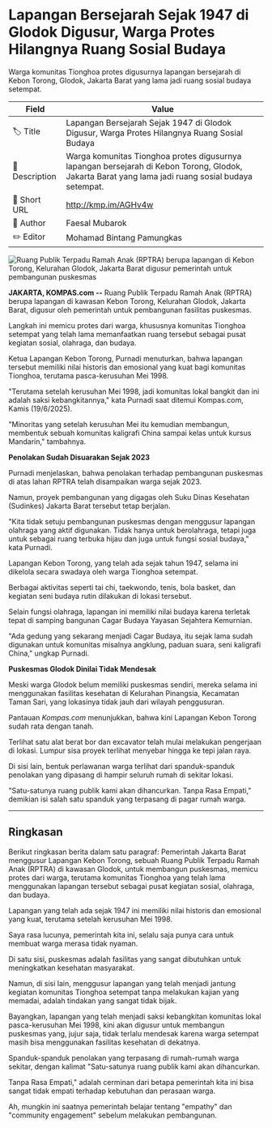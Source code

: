 # Lapangan Bersejarah Sejak 1947 di Glodok Digusur, Warga Protes Hilangnya Ruang Sosial Budaya

Warga komunitas Tionghoa protes digusurnya lapangan bersejarah di Kebon Torong, Glodok, Jakarta Barat yang lama jadi ruang sosial budaya setempat.

| Field         | Value                                                       |
|---------------|-------------------------------------------------------------|
| 🏷️ Title       | Lapangan Bersejarah Sejak 1947 di Glodok Digusur, Warga Protes Hilangnya Ruang Sosial Budaya |
| 📝 Description | Warga komunitas Tionghoa protes digusurnya lapangan bersejarah di Kebon Torong, Glodok, Jakarta Barat yang lama jadi ruang sosial budaya setempat. |
| 🔗 Short URL   | http://kmp.im/AGHv4w |
| 👤 Author      | Faesal Mubarok |
| ✏️ Editor      | Mohamad Bintang Pamungkas |

![Ruang Publik Terpadu Ramah Anak (RPTRA) berupa lapangan di Kebon Torong, Kelurahan Glodok, Jakarta Barat digusur pemerintah untuk pembangunan puskesmas](https://asset.kompas.com/crops/wju1-zuauX4BxhWnRwVoJkKj9F4=/0x0:0x0/750x500/data/photo/2025/06/19/6853dfec02bb2.jpg)

**JAKARTA, KOMPAS.com --** Ruang Publik Terpadu Ramah Anak (RPTRA) berupa lapangan di kawasan Kebon Torong, Kelurahan Glodok, Jakarta Barat, digusur oleh pemerintah untuk pembangunan fasilitas puskesmas.

Langkah ini memicu protes dari warga, khususnya komunitas Tionghoa setempat yang telah lama memanfaatkan ruang tersebut sebagai pusat kegiatan sosial, olahraga, dan budaya.

Ketua Lapangan Kebon Torong, Purnadi menuturkan, bahwa lapangan tersebut memiliki nilai historis dan emosional yang kuat bagi komunitas Tionghoa, terutama pasca-kerusuhan Mei 1998.

\"Terutama setelah kerusuhan Mei 1998, jadi komunitas lokal bangkit dan ini adalah saksi kebangkitannya,\" kata Purnadi saat ditemui Kompas.com, Kamis (19/6/2025).

\"Minoritas yang setelah kerusuhan Mei itu kemudian membangun, membentuk sebuah komunitas kaligrafi China sampai kelas untuk kursus Mandarin,\" tambahnya.

**Penolakan Sudah Disuarakan Sejak 2023**

Purnadi menjelaskan, bahwa penolakan terhadap pembangunan puskesmas di atas lahan RPTRA telah disampaikan warga sejak 2023.

Namun, proyek pembangunan yang digagas oleh Suku Dinas Kesehatan (Sudinkes) Jakarta Barat tersebut tetap berjalan.

\"Kita tidak setuju pembangunan puskesmas dengan menggusur lapangan olahraga yang aktif digunakan. Tidak hanya untuk berolahraga, tetapi juga untuk sebagai ruang terbuka hijau dan juga untuk fungsi sosial budaya,\" kata Purnadi.

Lapangan Kebon Torong, yang telah ada sejak tahun 1947, selama ini dikelola secara swadaya oleh warga Tionghoa setempat.

Berbagai aktivitas seperti tai chi, taekwondo, tenis, bola basket, dan kegiatan seni budaya rutin dilakukan di lokasi tersebut.

Selain fungsi olahraga, lapangan ini memiliki nilai budaya karena terletak tepat di samping bangunan Cagar Budaya Yayasan Sejahtera Kemurnian.

\"Ada gedung yang sekarang menjadi Cagar Budaya, itu sejak lama sudah digunakan untuk komunitas misalnya angklung, paduan suara, seni kaligrafi China,\" ungkap Purnadi.

**Puskesmas Glodok Dinilai Tidak Mendesak**

Meski warga Glodok belum memiliki puskesmas sendiri, mereka selama ini menggunakan fasilitas kesehatan di Kelurahan Pinangsia, Kecamatan Taman Sari, yang lokasinya tidak jauh dari wilayah penggusuran.

Pantauan *Kompas.com* menunjukkan, bahwa kini Lapangan Kebon Torong sudah rata dengan tanah.

Terlihat satu alat berat bor dan excavator telah mulai melakukan pengerjaan di lokasi. Lumpur sisa proyek terlihat menyebar hingga ke tepi jalan raya.

Di sisi lain, bentuk perlawanan warga terlihat dari spanduk-spanduk penolakan yang dipasang di hampir seluruh rumah di sekitar lokasi.

\"Satu-satunya ruang publik kami akan dihancurkan. Tanpa Rasa Empati,\" demikian isi salah satu spanduk yang terpasang di pagar rumah warga.

---
## Ringkasan

Berikut ringkasan berita dalam satu paragraf: Pemerintah Jakarta Barat menggusur Lapangan Kebon Torong, sebuah Ruang Publik Terpadu Ramah Anak (RPTRA) di kawasan Glodok, untuk membangun puskesmas, memicu protes dari warga, terutama komunitas Tionghoa yang telah lama menggunakan lapangan tersebut sebagai pusat kegiatan sosial, olahraga, dan budaya.

 Lapangan yang telah ada sejak 1947 ini memiliki nilai historis dan emosional yang kuat, terutama setelah kerusuhan Mei 1998.



Saya rasa lucunya, pemerintah kita ini, selalu saja punya cara untuk membuat warga merasa tidak nyaman.

 Di satu sisi, puskesmas adalah fasilitas yang sangat dibutuhkan untuk meningkatkan kesehatan masyarakat.

 Namun, di sisi lain, menggusur lapangan yang telah menjadi jantung kegiatan komunitas Tionghoa setempat tanpa melakukan kajian yang memadai, adalah tindakan yang sangat tidak bijak.

 Bayangkan, lapangan yang telah menjadi saksi kebangkitan komunitas lokal pasca-kerusuhan Mei 1998, kini akan digusur untuk membangun puskesmas yang, jujur saja, tidak terlalu mendesak karena warga setempat masih bisa menggunakan fasilitas kesehatan di dekatnya.

 Spanduk-spanduk penolakan yang terpasang di rumah-rumah warga sekitar, dengan kalimat "Satu-satunya ruang publik kami akan dihancurkan.

 Tanpa Rasa Empati," adalah cerminan dari betapa pemerintah kita ini bisa sangat tidak empati terhadap kebutuhan dan perasaan warga.

 Ah, mungkin ini saatnya pemerintah belajar tentang "empathy" dan "community engagement" sebelum melakukan pembangunan.
